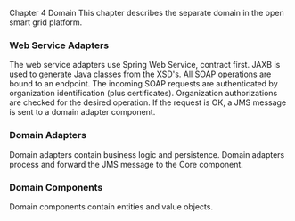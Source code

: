 Chapter 4 Domain
This chapter describes the separate domain in the open smart grid platform.

### Web Service Adapters

The web service adapters use Spring Web Service, contract first. JAXB is used to generate Java classes from the XSD's. All SOAP operations are bound to an endpoint. The incoming SOAP requests are authenticated by organization identification (plus certificates). Organization authorizations are checked for the desired operation. If the request is OK, a JMS message is sent to a domain adapter component.

### Domain Adapters

Domain adapters contain business logic and persistence. Domain adapters process and forward the JMS message to the Core component.

### Domain Components

Domain components contain entities and value objects.
